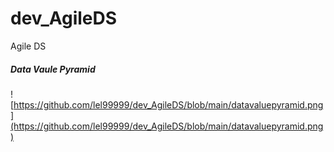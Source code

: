 # dev_AgileDS
Agile DS

##### Data Vaule Pyramid 
![https://github.com/lel99999/dev_AgileDS/blob/main/datavaluepyramid.png](https://github.com/lel99999/dev_AgileDS/blob/main/datavaluepyramid.png) <br/>

